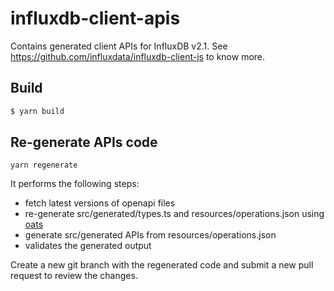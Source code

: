 # influxdb-client-apis

Contains generated client APIs for InfluxDB v2.1. See https://github.com/influxdata/influxdb-client-js to know more.

## Build

```bash
$ yarn build
```

## Re-generate APIs code

```
yarn regenerate
```

It performs the following steps:

- fetch latest versions of openapi files
- re-generate src/generated/types.ts and resources/operations.json using [oats](https://github.com/influxdata/oats)
- generate src/generated APIs from resources/operations.json
- validates the generated output

Create a new git branch with the regenerated code and submit a new pull request to review the changes.
